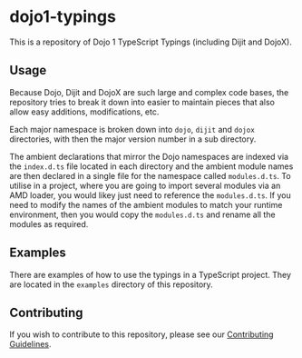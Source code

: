 # dojo1-typings

This is a repository of Dojo 1 TypeScript Typings (including Dijit and DojoX).

## Usage

Because Dojo, Dijit and DojoX are such large and complex code bases, the repository
tries to break it down into easier to maintain pieces that also allow easy additions,
modifications, etc.

Each major namespace is broken down into `dojo`, `dijit` and `dojox` directories, with
then the major version number in a sub directory.

The ambient declarations that mirror the Dojo namespaces are indexed via the `index.d.ts`
file located in each directory and the ambient module names are then declared in a single
file for the namespace called `modules.d.ts`.  To utilise in a project, where you are
going to import several modules via an AMD loader, you would likey just need to reference
the `modules.d.ts`.  If you need to modify the names of the ambient modules to match your
runtime environment, then you would copy the `modules.d.ts` and rename all the modules as
required.

## Examples

There are examples of how to use the typings in a TypeScript project.  They are located in
the `examples` directory of this repository.

## Contributing

If you wish to contribute to this repository, please see our
[Contributing Guidelines](CONTRIBUTING.md).
